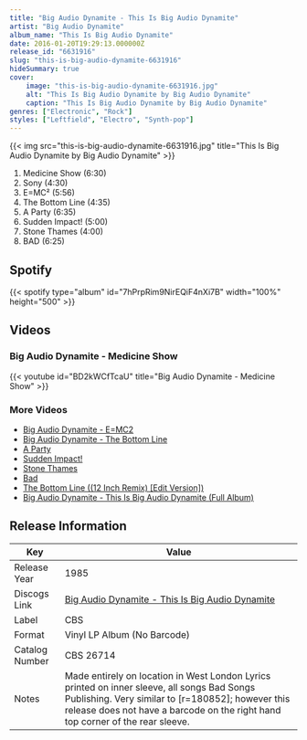 ```yaml
---
title: "Big Audio Dynamite - This Is Big Audio Dynamite"
artist: "Big Audio Dynamite"
album_name: "This Is Big Audio Dynamite"
date: 2016-01-20T19:29:13.000000Z
release_id: "6631916"
slug: "this-is-big-audio-dynamite-6631916"
hideSummary: true
cover:
    image: "this-is-big-audio-dynamite-6631916.jpg"
    alt: "This Is Big Audio Dynamite by Big Audio Dynamite"
    caption: "This Is Big Audio Dynamite by Big Audio Dynamite"
genres: ["Electronic", "Rock"]
styles: ["Leftfield", "Electro", "Synth-pop"]
---
```


{{< img src="this-is-big-audio-dynamite-6631916.jpg" title="This Is Big Audio Dynamite by Big Audio Dynamite" >}}

<!-- section break -->

1. Medicine Show (6:30)
2. Sony (4:30)
3. E=MC² (5:56)
4. The Bottom Line (4:35)
5. A Party (6:35)
6. Sudden Impact! (5:00)
7. Stone Thames (4:00)
8. BAD (6:25)

<!-- section break -->


## Spotify
{{< spotify type="album" id="7hPrpRim9NirEQiF4nXi7B" width="100%" height="500" >}}



## Videos
### Big Audio Dynamite - Medicine Show
{{< youtube id="BD2kWCfTcaU" title="Big Audio Dynamite - Medicine Show" >}}<br>

### More Videos

- [Big Audio Dynamite - E=MC2](https://www.youtube.com/watch?v=cHTDkJ-bQqM)
- [Big Audio Dynamite - The Bottom Line](https://www.youtube.com/watch?v=4V5Zoe84BjE)
- [A Party](https://www.youtube.com/watch?v=UgqMpWU8gMI)
- [Sudden Impact!](https://www.youtube.com/watch?v=OrdVzLio6T4)
- [Stone Thames](https://www.youtube.com/watch?v=fD6Qr3O29vM)
- [Bad](https://www.youtube.com/watch?v=CmIywAI2erw)
- [The Bottom Line ((12 Inch Remix) [Edit Version])](https://www.youtube.com/watch?v=0Dxd-lp4rlk)
- [Big Audio Dynamite - This Is Big Audio Dynamite (Full Album)](https://www.youtube.com/watch?v=GUM0B35JL9A)


## Release Information
|  Key           | Value                                                |
| ---------------| ---------------------------------------------------- |
| Release Year   | 1985                                   |
| Discogs Link   | [Big Audio Dynamite - This Is Big Audio Dynamite](https://www.discogs.com/release/6631916-Big-Audio-Dynamite-This-Is-Big-Audio-Dynamite) |
| Label          | CBS |
| Format         | Vinyl LP Album (No Barcode) |
| Catalog Number | CBS 26714 |
| Notes | Made entirely on location in West London  Lyrics printed on inner sleeve, all songs Bad Songs Publishing.  Very similar to [r=180852]; however this release does not have a barcode on the right hand top corner of the rear sleeve.  |